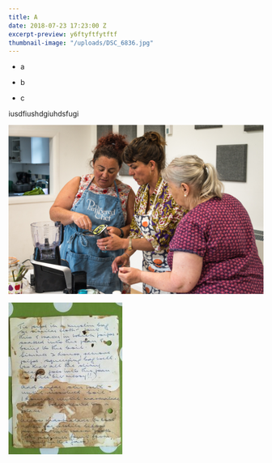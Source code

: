 ```yaml
---
title: A
date: 2018-07-23 17:23:00 Z
excerpt-preview: y6ftyftfytftf
thumbnail-image: "/uploads/DSC_6836.jpg"
---
```


* a

* b

* c

iusdfiushdgiuhdsfugi

![DSC_6836.jpg](/uploads/DSC_6836.jpg)

![IMG_0712-225x300.jpg](/uploads/IMG_0712-225x300.jpg)
